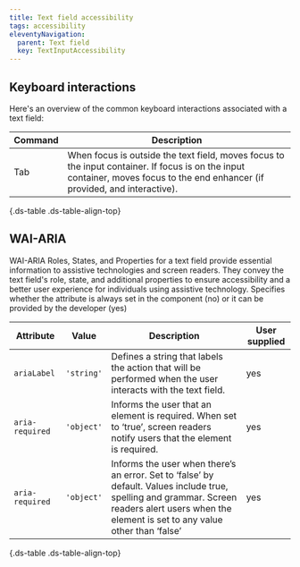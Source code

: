 ```yaml
---
title: Text field accessibility
tags: accessibility
eleventyNavigation:
  parent: Text field
  key: TextInputAccessibility
---
```


## Keyboard interactions

Here's an overview of the common keyboard interactions associated with a text field:

<div class="ds-table-wrapper">

|Command|Description|
|-|-|
|Tab|When focus is outside the text field, moves focus to the input container. If focus is on the input container, moves focus to the end enhancer (if provided, and interactive).|

{.ds-table .ds-table-align-top}

</div>

</section>

<section>


## WAI-ARIA
WAI-ARIA Roles, States, and Properties for a text field provide essential information to assistive technologies and screen readers. They convey the text field's role, state, and additional properties to ensure accessibility and a better user experience for individuals using assistive technology.
<sl-tooltip id="tooltip1">Specifies whether the attribute is always set in the component (no) or it can be provided by the developer (yes)</sl-tooltip>

<div class="ds-table-wrapper">
  
|Attribute | Value | Description | User supplied <sl-icon name="info" aria-describedby="tooltip1" size="md"></sl-icon> |
|-|-|-|-|
|`ariaLabel`	|`'string'`|Defines a string that labels the action that will be performed when the user interacts with the text field. |yes|
|`aria-required`	|`'object'`|Informs the user that an element is required. When set to ‘true’, screen readers notify users that the element is required. |yes|
|`aria-required`	|`'object'`|Informs the user when there’s an error. Set to ‘false’ by default. Values include true, spelling and grammar. Screen readers alert users when the element is set to any value other than ‘false’ |yes|

{.ds-table .ds-table-align-top}

</div>

</section>

